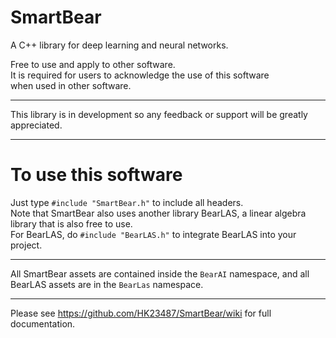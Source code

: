 # SmartBear
A C++ library for deep learning and neural networks.

Free to use and apply to other software. <br>
It is required for users to acknowledge the use of this software
<br>
when used in other software.

<hr>

This library is in development so any
feedback or support will be greatly
appreciated.

<hr>

# To use this software
Just type
<code>#include "SmartBear.h"</code>
to include all headers.
<br>
Note that SmartBear also uses another library
BearLAS, a linear algebra library that is also free to use.
<br>
For BearLAS, do
<code>#include "BearLAS.h"</code>
to integrate BearLAS into your project.
<hr>
 All SmartBear assets are contained inside the
<code>BearAI</code>
 namespace, and all BearLAS assets are in the
<code>BearLas</code>
 namespace.
<hr>
Please see <a href="https://github.com/HK23487/SmartBear/wiki">https://github.com/HK23487/SmartBear/wiki</a> for full documentation.
